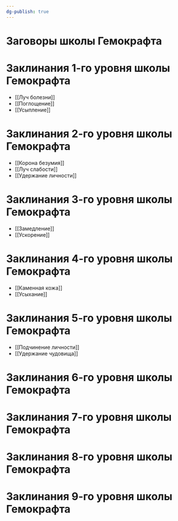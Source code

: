 ```yaml
---
dg-publish: true
---
```

# Заговоры школы Гемокрафта
# Заклинания 1-го уровня школы Гемокрафта
- [[Луч болезни]]
- [[Поглощение]]
- [[Усыпление]]
# Заклинания 2-го уровня школы Гемокрафта
- [[Корона безумия]]
- [[Луч слабости]]
- [[Удержание личности]]
# Заклинания 3-го уровня школы Гемокрафта
- [[Замедление]]
- [[Ускорение]]
# Заклинания 4-го уровня школы Гемокрафта
- [[Каменная кожа]]
- [[Усыхание]]
# Заклинания 5-го уровня школы Гемокрафта
- [[Подчинение личности]]
- [[Удержание чудовища]]
# Заклинания 6-го уровня школы Гемокрафта
# Заклинания 7-го уровня школы Гемокрафта
# Заклинания 8-го уровня школы Гемокрафта
# Заклинания 9-го уровня школы Гемокрафта

